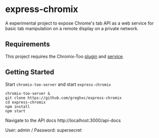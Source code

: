 # express-chromix
A experimental project to expose Chrome's tab API as a web service for basic
tab manipulation on a remote display on a private network.

## Requirements
This project requires the Chromix-Too [plugin](https://chrome.google.com/webstore/detail/chromix-too/ppapdfccnamacakfkpfmpfnefpeajboj?hl=en-GB)
and [service](https://www.npmjs.com/package/chromix-too).

## Getting Started
Start `chromix-too-server` and start `express-chromix`

    chromix-too-server &
    git clone https://github.com/greghxc/express-chromix
    cd express-chromix
    npm install
    npm start

Navigate to the API docs http://localhost:3000/api-docs

User: admin / Password: supersecret
